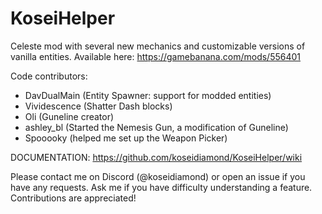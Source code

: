 # KoseiHelper
Celeste mod with several new mechanics and customizable versions of vanilla entities.
Available here: https://gamebanana.com/mods/556401

Code contributors:

- DavDualMain (Entity Spawner: support for modded entities)
- Vividescence (Shatter Dash blocks)
- Oli (Guneline creator)
- ashley_bl (Started the Nemesis Gun, a modification of Guneline)
- Spooooky (helped me set up the Weapon Picker)

DOCUMENTATION: https://github.com/koseidiamond/KoseiHelper/wiki

Please contact me on Discord (@koseidiamond) or open an issue if you have any requests. Ask me if you have difficulty understanding a feature.
Contributions are appreciated!
